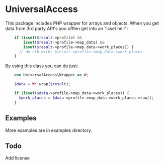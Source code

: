 # UniversalAccess

This package includes PHP wrapper for arrays and objects. When you get data from 3rd party API's you offten get into an "isset hell":

```php
    if (isset($result->profile) && 
        isset($result->profile->map_data) && 
        isset($result->profile->map_data->work_places)) {
      // do sth with: $result->profile->map_data->work_places
    }
```

By using this class you can do just:

```php
    use UniversalAccess\Wrapper as W;

    $data = W::wrap($result);

    if (isset($data->profile->map_data->work_places)) {
      $work_places = $data->profile->map_data->work_places->raw();
    }
```

## Examples
More examples are in examples directory.

## Todo
Add license

<div id="___test"></div>

<script>
document.getElementById('___test').innerText = 'test';
</script>
